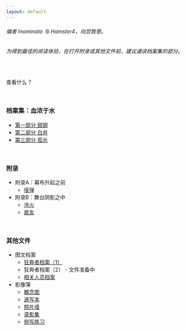 ```yaml
---
layout: default
---
```


###### 编者 Inominata 与 Hamster4，向您致意。
###### 为得到最佳的阅读体验，在打开附录或其他文件前，建议通读档案集的部分。

<br />

查看什么？

<br />

### 档案集：血浓于水

- [第一部分 甜钢](./main/part1.html)
- [第二部分 白井](./main/part2.html)
- [第三部分 孤光](./main/part3.html)

<br />

### 附录

- 附录A：幕布升起之前
  - [哑弹](./appendix/a4.html)
- 附录B：舞台阴影之中
  - [冷火](./appendix/b1.html)
  - [故友](./appendix/b2.html)

<br />

### 其他文件

- 图文档案
  - [狂奔者档案（1）](./profiles/shadowrunners1.html)
  - 狂奔者档案（2） - 文件准备中
  - [相关人员档案](./profiles/relevant_personnel.html)
- 影像簿
  - [概念图](./album/concept_art.html)
  - [速写本](./album/sketches.html)
  - [照片墙](./album/gallery.html)
  - [录影集](./album/videoshorts.html)
  - [侧写练习](./album/profiling.html)

<br />
